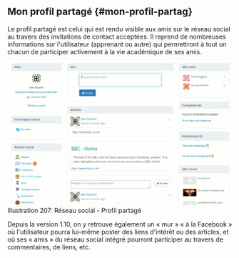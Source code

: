 ## Mon profil partagé {#mon-profil-partag}

Le profil partagé est celui qui est rendu visible aux amis sur le réseau social au travers des invitations de contact acceptées. Il reprend de nombreuses informations sur l&#039;utilisateur (apprenant ou autre) qui permettront à tout un chacun de participer activement à la vie académique de ses amis.

![](../assets/image283.png)Illustration 207: Réseau social - Profil partagé

Depuis la version 1.10, on y retrouve également un « mur » « à la Facebook » où l&#039;utilisateur pourra lui-même poster des liens d&#039;intérêt ou des articles, et où ses « amis » du réseau social intégré pourront participer au travers de commentaires, de liens, etc.